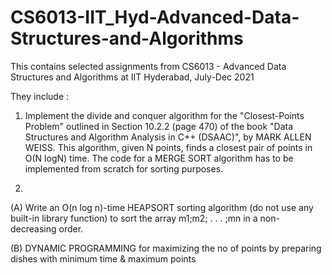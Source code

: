 # CS6013-IIT_Hyd-Advanced-Data-Structures-and-Algorithms
This contains selected assignments from CS6013 - Advanced Data Structures and Algorithms at IIT Hyderabad, July-Dec 2021

They include :

1. Implement the divide and conquer algorithm for the "Closest-Points Problem" outlined in Section 10.2.2 (page 470) of the book "Data Structures and Algorithm Analysis in C++ (DSAAC)", by MARK ALLEN WEISS. This algorithm, given N points, finds a closest pair of points in O(N logN) time. The code for a MERGE SORT algorithm has to be implemented from scratch for sorting purposes.

2. 
(A) Write an O(n log n)-time HEAPSORT sorting algorithm (do not use any built-in library function)
to sort the array m1;m2; . . .  ;mn in a non-decreasing order.

(B) DYNAMIC PROGRAMMING for maximizing the no of points by preparing dishes with minimum time & maximum points
